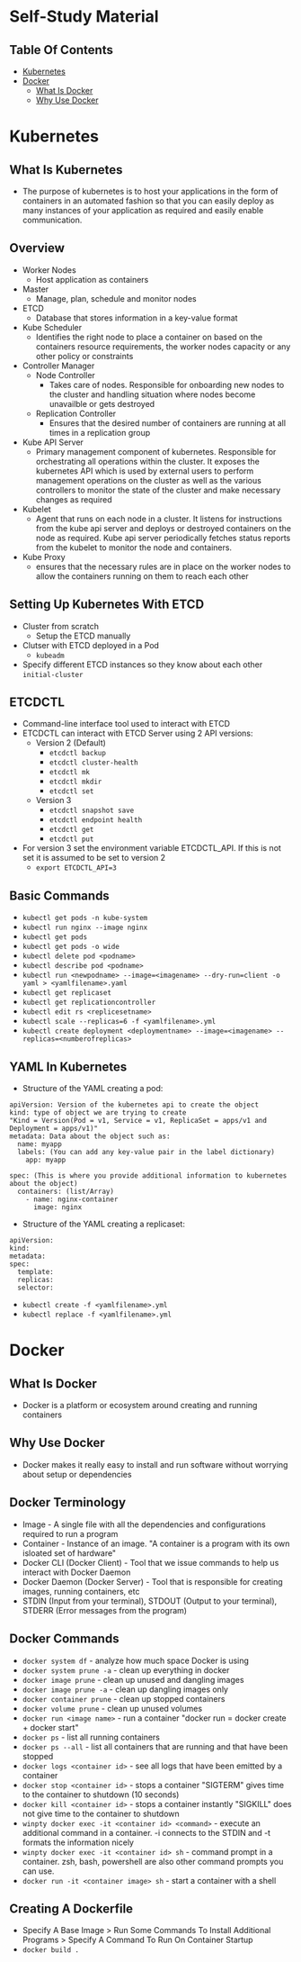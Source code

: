 # Self-Study Material

## Table Of Contents
- [Kubernetes]()
- [Docker](#docker) 
  - [What Is Docker](#what-is-docker) 
  - [Why Use Docker](#why-use-docker)
# Kubernetes

## What Is Kubernetes
- The purpose of kubernetes is to host your applications in the form of containers in an automated fashion so that you can easily deploy as many instances of your application as required and easily enable communication.

## Overview
- Worker Nodes
  - Host application as containers
- Master  
  - Manage, plan, schedule and monitor nodes
- ETCD
  - Database that stores information in a key-value format
- Kube Scheduler
  - Identifies the right node to place a container on based on the containers resource requirements, the worker nodes capacity or any other policy or constraints
- Controller Manager
  - Node Controller
    - Takes care of nodes. Responsible for onboarding new nodes to the cluster and handling situation where nodes become unavailble or gets destroyed
  - Replication Controller
    - Ensures that the desired number of containers are running at all times in a replication group
- Kube API Server
  - Primary management component of kubernetes. Responsible for orchestrating all operations within the cluster. It exposes the kubernetes API which is used by external users to perform management operations on the cluster as well as the various controllers to monitor the state of the cluster and make necessary changes as required
- Kubelet
  - Agent that runs on each node in a cluster. It listens for instructions from the kube api server and deploys or destroyed containers on the node as required. Kube api server periodically fetches status reports from the kubelet to monitor the node and containers.
- Kube Proxy
  - ensures that the necessary rules are in place on the worker nodes to allow the containers running on them to reach each other

## Setting Up Kubernetes With ETCD
- Cluster from scratch 
  - Setup the ETCD manually
- Clutser with ETCD deployed in a Pod
  - `kubeadm`
- Specify different ETCD instances so they know about each other `initial-cluster`

## ETCDCTL
- Command-line interface tool used to interact with ETCD
- ETCDCTL can interact with ETCD Server using 2 API versions:
  - Version 2 (Default)
    - `etcdctl backup`
    - `etcdctl cluster-health`
    - `etcdctl mk`
    - `etcdctl mkdir`
    - `etcdctl set`
  - Version 3
    - `etcdctl snapshot save`
    - `etcdctl endpoint health`
    - `etcdctl get`
    - `etcdctl put`
- For version 3 set the environment variable ETCDCTL_API. If this is not set it is assumed to be set to version 2
  - `export ETCDCTL_API=3`

## Basic Commands
- `kubectl get pods -n kube-system`
- `kubectl run nginx --image nginx`
- `kubectl get pods`
- `kubectl get pods -o wide`
- `kubectl delete pod <podname>`
- `kubectl describe pod <podname>`
- `kubectl run <newpodname> --image=<imagename> --dry-run=client -o yaml > <yamlfilename>.yaml`
- `kubectl get replicaset`
- `kubectl get replicationcontroller`
- `kubectl edit rs <replicesetname>`
- `kubectl scale --replicas=6 -f <yamlfilename>.yml`
- `kubectl create deployment <deploymentname> --image=<imagename> --replicas=<numberofreplicas>`

## YAML In Kubernetes
- Structure of the YAML creating a pod:
```
apiVersion: Version of the kubernetes api to create the object
kind: type of object we are trying to create
"Kind = Version(Pod = v1, Service = v1, ReplicaSet = apps/v1 and Deployment = apps/v1)"
metadata: Data about the object such as:
  name: myapp
  labels: (You can add any key-value pair in the label dictionary)
    app: myapp

spec: (This is where you provide additional information to kubernetes about the object)
  containers: (list/Array)
    - name: nginx-container
      image: nginx
``` 
- Structure of the YAML creating a replicaset:
```
apiVersion:
kind:
metadata:
spec:
  template:
  replicas:
  selector:
```
- `kubectl create -f <yamlfilename>.yml`
- `kubectl replace -f <yamlfilename>.yml`

# Docker
## What Is Docker 
- Docker is a platform or ecosystem around creating and running containers
## Why Use Docker 
- Docker makes it really easy to install and run software without worrying about setup or dependencies
## Docker Terminology
- Image - A single file with all the dependencies and configurations required to run a program
- Container - Instance of an image. "A container is a program with its own isloated set of hardware"
- Docker CLI (Docker Client) - Tool that we issue commands to help us interact with Docker Daemon 
- Docker Daemon (Docker Server) - Tool that is responsible for creating images, running containers, etc 
- STDIN (Input from your terminal), STDOUT (Output to your terminal), STDERR (Error messages from the program)
## Docker Commands
- ```docker system df``` - analyze how much space Docker is using
- ```docker system prune -a``` - clean up everything in docker
- ```docker image prune``` - clean up unused and dangling images
- ```docker image prune -a``` - clean up dangling images only
- ```docker container prune``` - clean up stopped containers
- ```docker volume prune``` - clean up unused volumes
- ```docker run <image name>``` - run a container "docker run = docker create + docker start"
- ```docker ps``` - list all running containers
- ```docker ps --all``` - list all containers that are running and that have been stopped
- ```docker logs <container id>``` - see all logs that have been emitted by a container
- ```docker stop <container id>``` - stops a container "SIGTERM" gives time to the container to shutdown (10 seconds)
- ```docker kill <container id>``` - stops a container instantly "SIGKILL" does not give time to the container to shutdown
- ```winpty docker exec -it <container id> <command>``` - execute an additional command in a container. -i connects to the STDIN and -t formats the information nicely
- ```winpty docker exec -it <container id> sh``` - command prompt in a container. zsh, bash, powershell are also other command prompts you can use.
- ```docker run -it <container image> sh``` - start a container with a shell
## Creating A Dockerfile
- Specify A Base Image > Run Some Commands To Install Additional Programs > Specify A Command To Run On Container Startup
- ```docker build .```